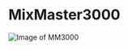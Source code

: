 # MixMaster3000

![Image of MM3000](https://photos.google.com/album/AF1QipMzyqCAWdfoB1Ebang4Pk6_JqZ1kKhWpc1GuoE/photo/AF1QipOJYYzUnlPVhgNVO-OKt0oYkkk4JQsDM3h-9pI)
